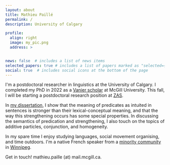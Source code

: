 ```yaml
---
layout: about
title: Mathieu Paillé
permalink: /
description: University of Calgary

profile:
  align: right
  image: my_pic.png
  address: >


news: false  # includes a list of news items
selected_papers: true # includes a list of papers marked as "selected={true}"
social: true  # includes social icons at the bottom of the page
---
```


I'm a postdoctoral researcher in linguistics at the University of Calgary. I completed my PhD in 2022 as a <a href="https://vanier.gc.ca/en/home-accueil.html">Vanier scholar</a> at McGill University. This fall, I will be starting a postdoctoral research position at <a href="https://www.leibniz-zas.de/en/">ZAS</a>.

In <a href="https://lingbuzz.net/lingbuzz/006765">my dissertation</a>, I show that the meaning of predicates as intuited in sentences is stronger than their lexical-conceptual meaning, and that the way this strengthening occurs has some special properties. In discussing the semantics of predication and strengthening, I also touch on the topics of additive particles, conjunction, and homogeneity.

In my spare time I enjoy studying languages, social movement organising, and time outdoors. I'm a native French speaker from a <a href = "https://en.wikipedia.org/wiki/Franco-Manitoban">minority community</a> in <a href="https://en.wikipedia.org/wiki/Winnipeg">Winnipeg</a>. 

Get in touch! mathieu.paille (at) mail.mcgill.ca.
